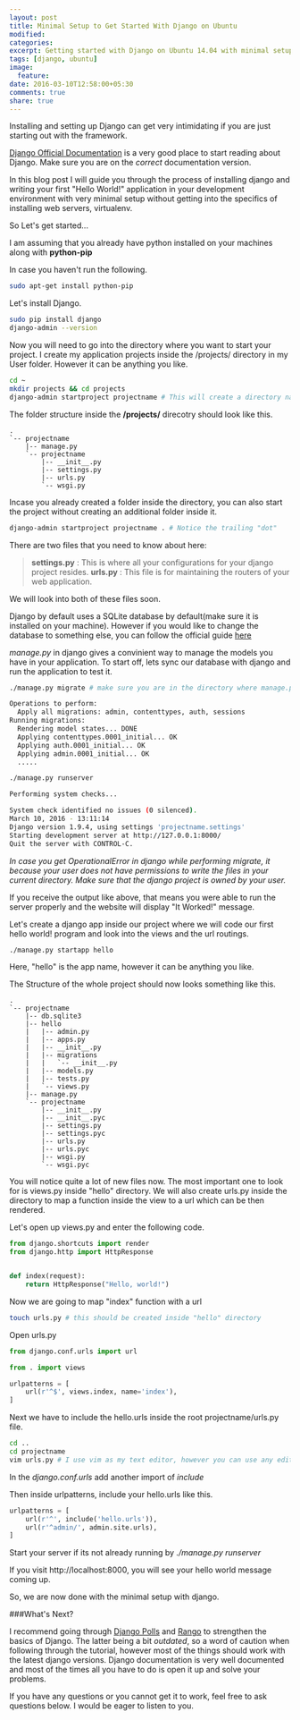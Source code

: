 ```yaml
---
layout: post
title: Minimal Setup to Get Started With Django on Ubuntu
modified:
categories: 
excerpt: Getting started with Django on Ubuntu 14.04 with minimal setup and some useful tips and tricks to work your way around the project. 
tags: [django, ubuntu]
image:
  feature:
date: 2016-03-10T12:58:00+05:30
comments: true
share: true
---
```


Installing and setting up Django can get very intimidating if you are just starting out with the framework.

[Django Official Documentation](https://docs.djangoproject.com/en/1.9/) is a very good place to start reading about Django. Make sure you are on the *correct* documentation version.

In this blog post I will guide you through the process of installing django and writing your first "Hello World!" application in your development environment with very minimal setup without getting into the specifics of installing web servers, virtualenv.

So Let's get started... 

I am assuming that you already have python installed on your machines along with **python-pip**

In case you haven't run the following.

~~~ bash
sudo apt-get install python-pip
~~~

Let's install Django. 

~~~~ bash
sudo pip install django
django-admin --version
~~~~

Now you will need to go into the directory where you want to start your project. I create my application projects inside the /projects/ directory in my User folder. However it can be anything you like. 

~~~ bash
cd ~
mkdir projects && cd projects
django-admin startproject projectname # This will create a directory named "projectname" in the opt folder
~~~

The folder structure inside the **/projects/** direcotry should look like this. 

~~~
.
`-- projectname
    |-- manage.py
    `-- projectname
        |-- __init__.py
        |-- settings.py
        |-- urls.py
        `-- wsgi.py
~~~

Incase you already created a folder inside the directory, you can also start the project without creating an additional folder inside it. 

~~~ bash
django-admin startproject projectname . # Notice the trailing "dot"
~~~

There are two files that you need to know about here: 

>**settings.py** : This is where all your configurations for your django project resides.
>**urls.py** : This file is for maintaining the routers of your web application.

We will look into both of these files soon. 

Django by default uses a SQLite database by default(make sure it is installed on your machine). However if you would like to change the database to something else, you can follow the official guide [here](https://docs.djangoproject.com/en/1.9/ref/databases/)

*manage.py* in django gives a convinient way to manage the models you have in your application. To start off, lets sync our database with django and run the application to test it.  

~~~ bash
./manage.py migrate # make sure you are in the directory where manage.py is present.

Operations to perform:
  Apply all migrations: admin, contenttypes, auth, sessions
Running migrations:
  Rendering model states... DONE
  Applying contenttypes.0001_initial... OK
  Applying auth.0001_initial... OK
  Applying admin.0001_initial... OK
  .....

./manage.py runserver 

Performing system checks...

System check identified no issues (0 silenced).
March 10, 2016 - 13:11:14
Django version 1.9.4, using settings 'projectname.settings'
Starting development server at http://127.0.0.1:8000/
Quit the server with CONTROL-C.

~~~

*In case you get OperationalError in django while performing migrate, it because your user does not have permissions to write the files in your current directory. Make sure that the django project is owned by your user.*

If you receive the output like above, that means you were able to run the server properly and the website will display "It Worked!" message.

Let's create a django app inside our project where we will code our first hello world! program and look into the views and the url routings. 

~~~ bash
./manage.py startapp hello
~~~

Here, "hello" is the app name, however it can be anything you like. 

The Structure of the whole project should now looks something like this.

~~~
.
`-- projectname
    |-- db.sqlite3
    |-- hello
    |   |-- admin.py
    |   |-- apps.py
    |   |-- __init__.py
    |   |-- migrations
    |   |   `-- __init__.py
    |   |-- models.py
    |   |-- tests.py
    |   `-- views.py
    |-- manage.py
    `-- projectname
        |-- __init__.py
        |-- __init__.pyc
        |-- settings.py
        |-- settings.pyc
        |-- urls.py
        |-- urls.pyc
        |-- wsgi.py
        `-- wsgi.pyc
~~~

You will notice quite a lot of new files now. The most important one to look for is views.py inside "hello" directory. We will also create urls.py inside the directory to map a function inside the view to a url which can be then rendered. 

Let's open up views.py and enter the following code. 

~~~ python
from django.shortcuts import render
from django.http import HttpResponse


def index(request):
    return HttpResponse("Hello, world!")
~~~

Now we are going to map "index" function with a url

~~~ bash
touch urls.py # this should be created inside "hello" directory
~~~

Open urls.py

~~~ python
from django.conf.urls import url

from . import views

urlpatterns = [
    url(r'^$', views.index, name='index'),
]
~~~

Next we have to include the hello.urls inside the root projectname/urls.py file.

~~~ bash
cd ..
cd projectname
vim urls.py # I use vim as my text editor, however you can use any editor of your choice.
~~~

In the *django.conf.urls* add another import of *include*

Then inside urlpatterns, include your hello.urls like this. 

~~~ python
urlpatterns = [
    url(r'^', include('hello.urls')),
    url(r'^admin/', admin.site.urls),
]
~~~

Start your server if its not already running by *./manage.py runserver*

If you visit http://localhost:8000, you will see your hello world message coming up. 

So, we are now done with the minimal setup with django. 


###What's Next?

I recommend going through [Django Polls](https://docs.djangoproject.com/en/1.9/) and [Rango](http://www.tangowithdjango.com) to strengthen the basics of Django. The latter being a bit *outdated*, so a word of caution when following through the tutorial, however most of the things should work with the latest django versions. Django documentation is very well documented and most of the times all you have to do is open it up and solve your problems. 

If you have any questions or you cannot get it to work, feel free to ask questions below. I would be eager to listen to you. 

